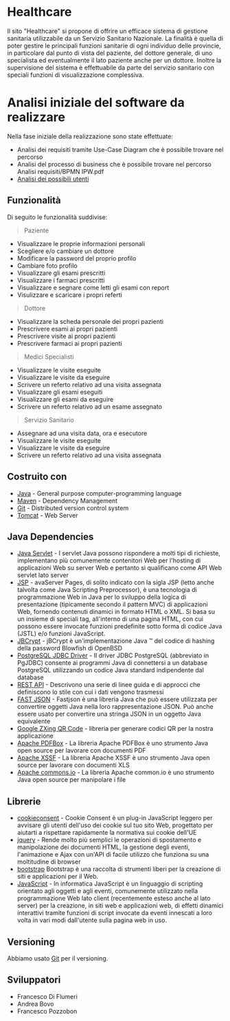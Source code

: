 # Healthcare 
Il sito "Healthcare" si propone di offrire un efficace sistema di gestione sanitaria utilizzabile da un Servizio Sanitario Nazionale. 
La finalità è quella di poter gestire le principali funzioni sanitarie di ogni individuo delle provincie, in particolare dal punto di vista
del paziente, del dottore generale, di uno specialista ed eventualmente il lato paziente anche per un dottore. Inoltre 
la supervisione del sistema è effettuabile da parte del servizio sanitario con speciali funzioni di visualizzazione complessiva.

# Analisi iniziale del software da realizzare
Nella fase iniziale della realizzazione sono state effettuate:
- Analisi dei requisiti tramite Use-Case Diagram che è possibile trovare nel percorso 
- Analisi del processo di business che è possibile trovare nel percorso Analisi requisiti/BPMN IPW.pdf
- [ Analisi dei possibili utenti](https://commons.apache.org/proper/commons-io/javadocs/api-2.5/org/apache/commons/io/FilenameUtils.html)

## Funzionalità
Di seguito le funzionalità suddivise:

> Paziente

- Visualizzare le proprie informazioni personali
- Scegliere e/o cambiare un dottore
- Modificare la password del proprio profilo
- Cambiare foto profilo
- Visualizzare gli esami prescritti
- Visualizzare i farmaci prescritti
- Visualizzare e segnare come letti gli esami con report
- Visulizzare e scaricare i propri referti

> Dottore

- Visualizzare la scheda personale dei propri pazienti
- Prescrivere esami ai propri pazienti
- Prescrivere visite ai propri pazienti
- Prescrivere farmaci ai propri pazienti

> Medici Specialisti

- Visualizzare le visite eseguite
- Visualizzare le visite da eseguire
- Scrivere un referto relativo ad una visita assegnata
- Visualizzare gli esami eseguiti
- Visualizzare gli esami da eseguire
- Scrivere un referto relativo ad un esame assegnato

> Servizio Sanitario

- Assegnare ad una visita data, ora e esecutore
- Visualizzare le visite eseguite
- Visualizzare le visite da eseguire
- Scrivere un referto relativo ad una visita assegnata

## Costruito con

- [Java](https://www.java.com) - General purpose computer-programming language
- [Maven](https://maven.apache.org/) - Dependency Management
- [Git](https://git-scm.com) - Distributed version control system
- [Tomcat](https://tomcat.apache.org) - Web Server

## Java Dependencies

- [Java Servlet](https://www.oracle.com/technetwork/java/index-jsp-135475.html) - I servlet Java possono rispondere a molti tipi di richieste, implementano più comunemente contenitori Web per l'hosting di applicazioni Web su server Web e pertanto si qualificano come API Web servlet lato server
- [JSP](https://www.oracle.com/technetwork/java/index-jsp-138231.html) -  avaServer Pages, di solito indicato con la sigla JSP (letto anche talvolta come Java Scripting Preprocessor), è una tecnologia di programmazione Web in Java per lo sviluppo della logica di presentazione (tipicamente secondo il pattern MVC) di applicazioni Web, fornendo contenuti dinamici in formato HTML o XML. Si basa su un insieme di speciali tag, all'interno di una pagina HTML, con cui possono essere invocate funzioni predefinite sotto forma di codice Java (JSTL) e/o funzioni JavaScript.
- [JBCrypt](https://github.com/jeremyh/jBCrypt) - jBCrypt è un'implementazione Java ™ del codice di hashing della password Blowfish di OpenBSD
- [PostgreSQL JDBC Driver](https://jdbc.postgresql.org/) - Il driver JDBC PostgreSQL (abbreviato in PgJDBC) consente ai programmi Java di connettersi a un database PostgreSQL utilizzando un codice Java standard indipendente dal database
- [REST API](https://restfulapi.net/) - Descrivono una serie di linee guida e di approcci che definiscono lo stile con cui i dati vengono trasmessi
- [FAST JSON](https://github.com/alibaba/fastjson) - Fastjson è una libreria Java che può essere utilizzata per convertire oggetti Java nella loro rappresentazione JSON. Può anche essere usato per convertire una stringa JSON in un oggetto Java equivalente
- [Google ZXing QR Code](https://www.callicoder.com/generate-qr-code-in-java-using-zxing/) - libreria per generare codici QR per la nostra applicazione
- [Apache PDFBox](https://pdfbox.apache.org/) - La libreria Apache PDFBox è uno strumento Java open source per lavorare con documenti PDF
- [Apache XSSF](https://poi.apache.org/apidocs/dev/org/apache/poi/xssf/usermodel/XSSFWorkbook.html) - La libreria Apache XSSF è uno strumento Java open source per lavorare con documenti XLS
- [Apache commons.io](https://commons.apache.org/proper/commons-io/javadocs/api-2.5/org/apache/commons/io/FilenameUtils.html) - La libreria Apache common.io è uno strumento Java open source per manipolare i file

## Librerie

- [cookieconsent](https://cookieconsent.osano.com/) - Cookie Consent è un plug-in JavaScript leggero per avvisare gli utenti dell'uso dei cookie sul tuo sito Web, progettato per aiutarti a rispettare rapidamente la normativa sui cookie dell'UE
- [jquery](https://jquery.com/) - Rende molto più semplici le operazioni di spostamento e manipolazione dei documenti HTML, la gestione degli eventi, l'animazione e Ajax con un'API di facile utilizzo che funziona su una moltitudine di browser
- [bootstrap](https://getbootstrap.com) Bootstrap è una raccolta di strumenti liberi per la creazione di siti e applicazioni per il Web.
- [JavaScript](https://developer.oracle.com/javascript/) - In informatica JavaScript è un linguaggio di scripting orientato agli oggetti e agli eventi, comunemente utilizzato nella programmazione Web lato client (recentemente esteso anche al lato server) per la creazione, in siti web e applicazioni web, di effetti dinamici interattivi tramite funzioni di script invocate da eventi innescati a loro volta in vari modi dall'utente sulla pagina web in uso.

## Versioning

Abbiamo usato [Git](https://git-scm.com) per il versioning.


## Sviluppatori
- Francesco Di Flumeri
- Andrea Bovo
- Francesco Pozzobon

